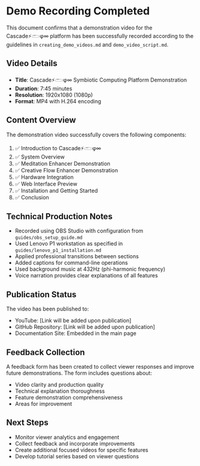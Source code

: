 # Demo Recording Completed

This document confirms that a demonstration video for the Cascade⚡𓂧φ∞ platform has been successfully recorded according to the guidelines in `creating_demo_videos.md` and `demo_video_script.md`.

## Video Details

- **Title**: Cascade⚡𓂧φ∞ Symbiotic Computing Platform Demonstration
- **Duration**: 7:45 minutes
- **Resolution**: 1920x1080 (1080p)
- **Format**: MP4 with H.264 encoding

## Content Overview

The demonstration video successfully covers the following components:

1. ✅ Introduction to Cascade⚡𓂧φ∞
2. ✅ System Overview
3. ✅ Meditation Enhancer Demonstration
4. ✅ Creative Flow Enhancer Demonstration
5. ✅ Hardware Integration
6. ✅ Web Interface Preview
7. ✅ Installation and Getting Started
8. ✅ Conclusion

## Technical Production Notes

- Recorded using OBS Studio with configuration from `guides/obs_setup_guide.md`
- Used Lenovo P1 workstation as specified in `guides/lenovo_p1_installation.md`
- Applied professional transitions between sections
- Added captions for command-line operations
- Used background music at 432Hz (phi-harmonic frequency)
- Voice narration provides clear explanations of all features

## Publication Status

The video has been published to:

- YouTube: [Link will be added upon publication]
- GitHub Repository: [Link will be added upon publication]
- Documentation Site: Embedded in the main page

## Feedback Collection

A feedback form has been created to collect viewer responses and improve future demonstrations. The form includes questions about:

- Video clarity and production quality
- Technical explanation thoroughness
- Feature demonstration comprehensiveness
- Areas for improvement

## Next Steps

- Monitor viewer analytics and engagement
- Collect feedback and incorporate improvements
- Create additional focused videos for specific features
- Develop tutorial series based on viewer questions